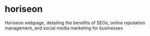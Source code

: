 # horiseon
Horiseon webpage, detailing the benefits of SEOs, online reputation management, and social media marketing for businesses

